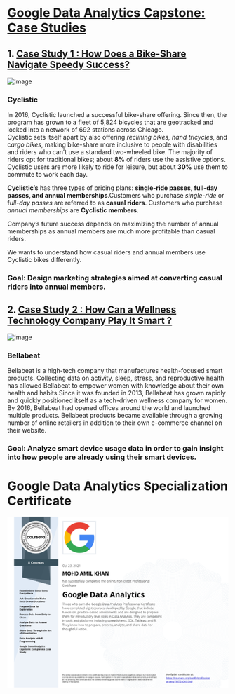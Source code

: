 # [Google Data Analytics Capstone: Case Studies](https://www.coursera.org/account/accomplishments/professional-cert/7MTE4CKJYSNP)
 

## 1. [Case Study 1 : How Does a Bike-Share Navigate Speedy Success?](https://github.com/Iam-Mak/Google-Data-Analytics-Projects/tree/main/Case%20Study%201%20%20How%20Does%20a%20Bike-Share%20Navigate%20Speedy%20Success)

![image](https://user-images.githubusercontent.com/92245436/151700553-b0594ca4-f645-4796-9ea3-7506e71e0a5a.png)
### Cyclistic
In 2016, Cyclistic launched a successful bike-share offering. Since then, the program has grown to a fleet of 5,824 bicycles that
are geotracked and locked into a network of 692 stations across Chicago. <br>
Cyclistic sets itself apart by also offering *reclining bikes, hand tricycles*, and c*argo bikes*, making bike-share more inclusive to people with
disabilities and riders who can’t use a standard two-wheeled bike. The majority of riders opt for traditional bikes; about
**8%** of riders use the assistive options. Cyclistic users are more likely to ride for leisure, but about **30%** use them to
commute to work each day. <br>
 
**Cyclistic’s** has three types of pricing plans: **single-ride passes, full-day passes,
and annual memberships**.Customers who purchase *single-ride* or f*ull-day passes* are referred to as **casual riders**. Customers
who purchase *annual memberships* are **Cyclistic members**.
 
 
Company’s future success depends on maximizing the number of annual memberships as annual members are much more profitable than casual riders.
 
We wants to understand how casual riders and annual members use Cyclistic bikes differently.
 
### Goal: Design marketing strategies aimed at converting casual riders into annual members. 


## 2. [Case Study 2 : How Can a Wellness Technology Company Play It Smart ?](https://github.com/Iam-Mak/Google-Data-Analytics-Projects/tree/main/Case%20Study%202%20%20How%20Can%20a%20Wellness%20Technology%20Company%20Play%20It%20Smart)
![image](https://user-images.githubusercontent.com/92245436/151700605-27dfb00d-69a5-4a2d-a9d6-f77908c5b4ce.png)
 
### Bellabeat
Bellabeat is a high-tech company that manufactures health-focused smart products. Collecting data on activity, sleep, stress, and reproductive health has allowed Bellabeat to empower women with knowledge about their own health and habits.Since it was founded in 2013, Bellabeat has grown rapidly and quickly positioned itself as a tech-driven wellness company for women.
By 2016, Bellabeat had opened offices around the world and launched multiple products. Bellabeat products became available through a growing number of online retailers in addition to their own e-commerce channel on their website.
 
### Goal: Analyze smart device usage data in order to gain insight into how people are already using their smart devices.

# Google Data Analytics Specialization Certificate
<img src="images/Coursera 7MTE4CKJYSNP_page-0001.jpg" alt="Certificate" />

